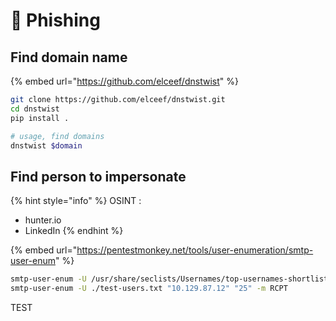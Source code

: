 # 🎣 Phishing

## Find domain name

{% embed url="https://github.com/elceef/dnstwist" %}

```bash
git clone https://github.com/elceef/dnstwist.git
cd dnstwist
pip install .

# usage, find domains
dnstwist $domain
```

## Find person to impersonate

{% hint style="info" %}
OSINT :&#x20;

* hunter.io
* LinkedIn
{% endhint %}

{% embed url="https://pentestmonkey.net/tools/user-enumeration/smtp-user-enum" %}

```bash
smtp-user-enum -U /usr/share/seclists/Usernames/top-usernames-shortlist.txt "10.129.87.12" "25" -m RCPT
smtp-user-enum -U ./test-users.txt "10.129.87.12" "25" -m RCPT
```
TEST
